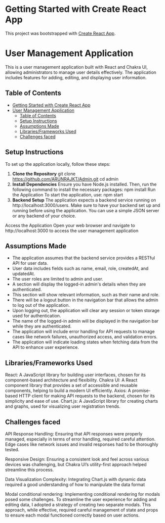 # Getting Started with Create React App

This project was bootstrapped with [Create React App](https://github.com/facebook/create-react-app).

# User Management Application

This is a user management application built with React and Chakra UI, allowing administrators to manage user details effectively. The application includes features for adding, editing, and displaying user information.

## Table of Contents

- [Getting Started with Create React App](#getting-started-with-create-react-app)
- [User Management Application](#user-management-application)
  - [Table of Contents](#table-of-contents)
  - [Setup Instructions](#setup-instructions)
  - [Assumptions Made](#assumptions-made)
  - [Libraries/Frameworks Used](#librariesframeworks-used)
  - [Challenges faced](#challenges-faced)

## Setup Instructions

To set up the application locally, follow these steps:

1. **Clone the Repository**
   git clone https://github.com/ARUNRAJKT/Admin.git
   cd admin
2. **Install Dependencies**
   Ensure you have Node.js installed. Then, run the following command to install the necessary packages:
         npm install
   Run the Application To start the application, use:
         npm start
3. **Backend Setup**
    The application expects a backend service running on http://localhost:3000/users.
    Make sure to have your backend set up and running before using the application. 
    You can use a simple JSON server or any backend of your choice.

Access the Application Open your web browser and navigate to http://localhost:3000 to access the user management application

## Assumptions Made

 - The application assumes that the backend service provides a RESTful API for user data.
 - User data includes fields such as name, email, role, createdAt, and updatedAt.
 - The user roles are limited to admin and user.
 - A section will display the logged-in admin's details when they are authenticated.
 - This section will show relevant information, such as their name and role.
 - There will be a logout button in the navigation bar that allows the admin to log out of the application.
 - Upon logging out, the application will clear any session or token storage used for authentication.
 - The name of the logged-in admin will be displayed in the navigation bar while they are authenticated.
 - The application will include error handling for API requests to manage cases like network failures, unauthorized access, and validation errors.
 - The application will indicate loading states when fetching data from the API to enhance user experience.
  
## Libraries/Frameworks Used

React: A JavaScript library for building user interfaces, chosen for its component-based architecture and flexibility.
Chakra UI: A React component library that provides a set of accessible and reusable components, helping to build a modern UI efficiently.
Axios: A promise-based HTTP client for making API requests to the backend, chosen for its simplicity and ease of use.
Chart.js: A JavaScript library for creating charts and graphs, used for visualizing user registration trends.

## Challenges faced

API Response Handling:
Ensuring that API responses were properly managed, especially in terms of error handling, required careful attention. Edge cases like network issues and invalid responses had to be thoroughly tested.

Responsive Design:
Ensuring a consistent look and feel across various devices was challenging, but Chakra UI’s utility-first approach helped streamline this process.

Data Visualization Complexity:
Integrating Chart.js with dynamic data required a good understanding of how to manipulate the data format 

Modal conditional rendering:
Implementing conditional rendering for modals posed some challenges. To streamline the user experience for adding and editing data, I adopted a strategy of creating two separate modals. This approach, while effective, required careful management of state and props to ensure each modal functioned correctly based on user actions.